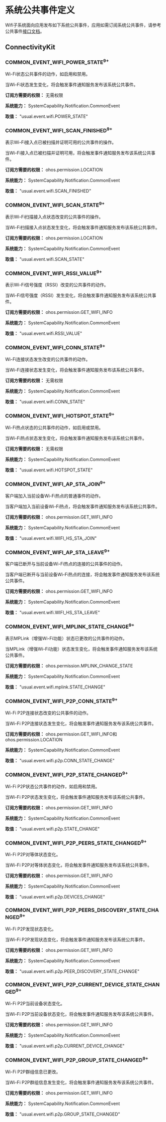 # 系统公共事件定义

  Wifi子系统面向应用发布如下系统公共事件，应用如需订阅系统公共事件，请参考公共事件[接口文档](../js-apis-commonEventManager.md)。

## ConnectivityKit

### COMMON_EVENT_WIFI_POWER_STATE<sup>9+<sup>

  Wi-Fi状态公共事件的动作，如启用和禁用。

  当Wi-Fi状态发生变化，将会触发事件通知服务发布该系统公共事件。

**订阅方需要的权限：** 无需权限

**系统能力：** SystemCapability.Notification.CommonEvent

**取值：** "usual.event.wifi.POWER_STATE"


### COMMON_EVENT_WIFI_SCAN_FINISHED<sup>9+<sup>

  表示Wi-Fi接入点已被扫描并证明可用的公共事件的操作。

  当Wi-Fi接入点已被扫描并证明可用，将会触发事件通知服务发布该系统公共事件。

**订阅方需要的权限：** ohos.permission.LOCATION

**系统能力：** SystemCapability.Notification.CommonEvent

**取值：** "usual.event.wifi.SCAN_FINISHED"


### COMMON_EVENT_WIFI_SCAN_STATE<sup>9+<sup>

  表示Wi-Fi扫描接入点状态改变的公共事件的操作。

  当Wi-Fi扫描接入点状态发生变化，将会触发事件通知服务发布该系统公共事件。

**订阅方需要的权限：** ohos.permission.LOCATION

**系统能力：** SystemCapability.Notification.CommonEvent

**取值：** "usual.event.wifi.SCAN_STATE"


### COMMON_EVENT_WIFI_RSSI_VALUE<sup>9+<sup>

  表示Wi-Fi信号强度（RSSI）改变的公共事件的动作。

  当Wi-Fi信号强度（RSSI）发生变化，将会触发事件通知服务发布该系统公共事件。

**订阅方需要的权限：** ohos.permission.GET_WIFI_INFO

**系统能力：** SystemCapability.Notification.CommonEvent

**取值：** "usual.event.wifi.RSSI_VALUE"


### COMMON_EVENT_WIFI_CONN_STATE<sup>9+<sup>

  Wi-Fi连接状态发生改变的公共事件的动作。

  当Wi-Fi连接状态发生变化，将会触发事件通知服务发布该系统公共事件。

**订阅方需要的权限：** 无需权限

**系统能力：** SystemCapability.Notification.CommonEvent

**取值：** "usual.event.wifi.CONN_STATE"


### COMMON_EVENT_WIFI_HOTSPOT_STATE<sup>9+<sup>

  Wi-Fi热点状态的公共事件的动作，如启用或禁用。

  当Wi-Fi热点状态发生变化，将会触发事件通知服务发布该系统公共事件。

**订阅方需要的权限：** 无需权限

**系统能力：** SystemCapability.Notification.CommonEvent

**取值：** "usual.event.wifi.HOTSPOT_STATE"


### COMMON_EVENT_WIFI_AP_STA_JOIN<sup>9+<sup>

  客户端加入当前设备Wi-Fi热点的普通事件的动作。

  当客户端加入当前设备Wi-Fi热点，将会触发事件通知服务发布该系统公共事件。

**订阅方需要的权限：** ohos.permission.GET_WIFI_INFO

**系统能力：** SystemCapability.Notification.CommonEvent

**取值：** "usual.event.wifi.WIFI_HS_STA_JOIN"


### COMMON_EVENT_WIFI_AP_STA_LEAVE<sup>9+<sup>

  客户端已断开与当前设备Wi-Fi热点的连接的公共事件的动作。

  当客户端已断开与当前设备Wi-Fi热点的连接，将会触发事件通知服务发布该系统公共事件。

**订阅方需要的权限：** ohos.permission.GET_WIFI_INFO

**系统能力：** SystemCapability.Notification.CommonEvent

**取值：** "usual.event.wifi.WIFI_HS_STA_LEAVE"


### COMMON_EVENT_WIFI_MPLINK_STATE_CHANGE<sup>9+<sup>

  表示MPLink（增强Wi-Fi功能）状态已更改的公共事件的动作。

  当MPLink（增强Wi-Fi功能）状态发生变化，将会触发事件通知服务发布该系统公共事件。

**订阅方需要的权限：** ohos.permission.MPLINK_CHANGE_STATE

**系统能力：** SystemCapability.Notification.CommonEvent

**取值：** "usual.event.wifi.mplink.STATE_CHANGE"


### COMMON_EVENT_WIFI_P2P_CONN_STATE<sup>9+<sup>

  Wi-Fi P2P连接状态改变的公共事件的动作。

  当Wi-Fi P2P连接状态发生变化，将会触发事件通知服务发布该系统公共事件。

**订阅方需要的权限：** ohos.permission.GET_WIFI_INFO和ohos.permission.LOCATION

**系统能力：** SystemCapability.Notification.CommonEvent

**取值：** "usual.event.wifi.p2p.CONN_STATE_CHANGE"


### COMMON_EVENT_WIFI_P2P_STATE_CHANGED<sup>9+<sup>

  Wi-Fi P2P状态公共事件的动作，如启用和禁用。

  当Wi-Fi P2P状态发生变化，将会触发事件通知服务发布该系统公共事件。

**订阅方需要的权限：** ohos.permission.GET_WIFI_INFO

**系统能力：** SystemCapability.Notification.CommonEvent

**取值：** "usual.event.wifi.p2p.STATE_CHANGE"


### COMMON_EVENT_WIFI_P2P_PEERS_STATE_CHANGED<sup>9+<sup>

  Wi-Fi P2P对等体状态变化。

  当Wi-Fi P2P对等体状态变化，将会触发事件通知服务发布该系统公共事件。

**订阅方需要的权限：** ohos.permission.GET_WIFI_INFO

**系统能力：** SystemCapability.Notification.CommonEvent

**取值：** "usual.event.wifi.p2p.DEVICES_CHANGE"


### COMMON_EVENT_WIFI_P2P_PEERS_DISCOVERY_STATE_CHANGED<sup>9+<sup>

  Wi-Fi P2P发现状态变化。

  当Wi-Fi P2P发现状态变化，将会触发事件通知服务发布该系统公共事件。

**订阅方需要的权限：** ohos.permission.GET_WIFI_INFO

**系统能力：** SystemCapability.Notification.CommonEvent

**取值：** "usual.event.wifi.p2p.PEER_DISCOVERY_STATE_CHANGE"


### COMMON_EVENT_WIFI_P2P_CURRENT_DEVICE_STATE_CHANGED<sup>9+<sup>

  Wi-Fi P2P当前设备状态变化。

  当Wi-Fi P2P当前设备状态变化，将会触发事件通知服务发布该系统公共事件。

**订阅方需要的权限：** ohos.permission.GET_WIFI_INFO

**系统能力：** SystemCapability.Notification.CommonEvent

**取值：** "usual.event.wifi.p2p.CURRENT_DEVICE_CHANGE"


### COMMON_EVENT_WIFI_P2P_GROUP_STATE_CHANGED<sup>9+<sup>

  Wi-Fi P2P群组信息已更改。

  当Wi-Fi P2P群组信息发生变化，将会触发事件通知服务发布该系统公共事件。

**订阅方需要的权限：** ohos.permission.GET_WIFI_INFO

**系统能力：** SystemCapability.Notification.CommonEvent

**取值：** "usual.event.wifi.p2p.GROUP_STATE_CHANGED"